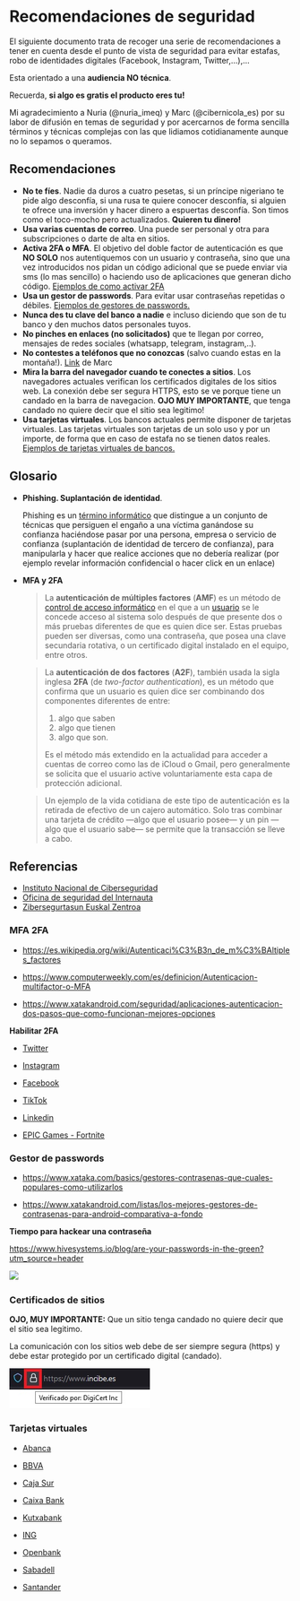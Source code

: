 # Recomendaciones de seguridad



El siguiente documento trata de recoger una serie de recomendaciones a tener en cuenta desde el punto de vista de seguridad para evitar estafas, robo de identidades digitales (Facebook, Instagram, Twitter,...),...

Esta orientado a una **audiencia NO técnica**.

Recuerda, **si algo es gratis el producto eres tu!**



Mi agradecimiento a Nuria (@nuria_imeq)  y Marc (@cibernicola_es) por su labor de difusión en temas de seguridad y por acercarnos de forma sencilla términos y técnicas complejas con las que lidiamos cotidianamente aunque no lo sepamos o queramos.



## Recomendaciones



- **No te fíes**. Nadie da duros a cuatro pesetas, si un príncipe nigeriano te pide algo desconfía, si una rusa te quiere conocer desconfía, si alguien te ofrece una inversión y hacer dinero a espuertas desconfía. Son timos como el toco-mocho pero actualizados. **Quieren tu dinero!**
- **Usa varias cuentas de correo**. Una puede ser personal y otra para subscripciones o darte de alta en sitios.
- **Activa 2FA o MFA**. El objetivo del doble factor de autenticación es que **NO SOLO** nos autentiquemos con un usuario y contraseña, sino que una vez introducidos nos pidan un código adicional que se puede enviar via sms (lo mas sencillo) o haciendo uso de aplicaciones que generan dicho código. [Ejemplos de como activar 2FA](#mfa-2fa)
- **Usa un gestor de passwords**. Para evitar usar contraseñas repetidas o débiles. [Ejemplos de gestores de passwords.](#gestor-de-passwords)
- **Nunca des tu clave del banco a nadie** e incluso diciendo que son de tu banco y den muchos datos personales tuyos.
- **No pinches en enlaces (no solicitados)** que te llegan por correo, mensajes de redes sociales (whatsapp, telegram, instagram,..).
- **No contestes a teléfonos que no conozcas** (salvo cuando estas en la montaña!). [Link](https://mobile.twitter.com/cibernicola_es/status/1456360233618522120?t=jVr7HFF2MpG7O6YPM5COoA&s=03) de Marc 
- **Mira la barra del navegador cuando te conectes a sitios**. Los navegadores actuales verifican los certificados digitales de los sitios web. La conexión debe ser segura HTTPS, esto se ve porque tiene un candado en la barra de navegacion. **OJO MUY IMPORTANTE**, que tenga candado no quiere decir que el sitio sea legitimo!
- **Usa tarjetas virtuales**. Los bancos actuales permite disponer de tarjetas virtuales. Las tarjetas virtuales son tarjetas de un solo uso y por un importe, de forma que en caso de estafa no se tienen datos reales. [Ejemplos de tarjetas virtuales de bancos.](#tarjetas-virtuales)



## Glosario



- **Phishing. Suplantación de identidad**.

  Phishing es un [término informático](https://es.wikipedia.org/wiki/Anexo:Jerga_informática) que distingue a un conjunto de técnicas que persiguen el engaño a una  víctima ganándose su confianza haciéndose pasar por una persona, empresa o servicio de confianza (suplantación de identidad de tercero de  confianza), para manipularla y hacer que realice acciones que no debería realizar (por ejemplo revelar información confidencial o hacer click en un enlace)

- **MFA y 2FA**

  > La **autenticación de múltiples factores** (**AMF**) es un método de [control de acceso informático](https://es.wikipedia.org/wiki/Control_de_acceso_informático) en el que a un [usuario](https://es.wikipedia.org/wiki/Usuario_(informática)) se le concede acceso al sistema solo después de que presente dos o más  pruebas diferentes de que es quien dice ser. Estas pruebas pueden ser  diversas, como una contraseña, que posea una clave secundaria rotativa, o un certificado digital instalado en el equipo, entre otros.

  > La **autenticación de dos factores** (**A2F**), también usada la sigla inglesa **2FA** (de *two-factor authentication*), es un método que confirma que un usuario es quien dice ser combinando dos componentes diferentes de entre: 
  >
  > 1. algo que saben
  > 2. algo que  tienen
  > 3. algo que son. 
  >
  > Es el método más extendido en la actualidad  para acceder a cuentas de correo como las de iCloud o Gmail, pero  generalmente se solicita que el usuario active voluntariamente esta capa de protección adicional.

  > Un ejemplo de la vida cotidiana de este tipo de autenticación es  la retirada de efectivo de un cajero automático. Solo tras combinar una  tarjeta de crédito —algo que el usuario posee— y un pin —algo que el  usuario sabe— se permite que la transacción se lleve a cabo.





## Referencias



- [Instituto Nacional de Ciberseguridad](https://www.incibe.es/)
- [Oficina de seguridad del Internauta](https://www.osi.es/es)
- [Zibersegurtasun Euskal Zentroa](https://www.basquecybersecurity.eus/eu/index.html)



### MFA 2FA 



- https://es.wikipedia.org/wiki/Autenticaci%C3%B3n_de_m%C3%BAltiples_factores

- https://www.computerweekly.com/es/definicion/Autenticacion-multifactor-o-MFA
- https://www.xatakandroid.com/seguridad/aplicaciones-autenticacion-dos-pasos-que-como-funcionan-mejores-opciones



**Habilitar 2FA**

- [Twitter](https://help.twitter.com/es/managing-your-account/two-factor-authentication)

- [Instagram](https://help.instagram.com/1124604297705184)
- [Facebook](https://m.facebook.com/help/148233965247823?locale2=es_ES )
- [TikTok](https://www.tiktok.com/safety/youth-portal/keep-your-account-secure?lang=es)
- [Linkedin](https://www.linkedin.com/help/linkedin/answer/31700/activar-y-desactivar-la-verificacion-en-dos-etapas?lang=es)
- [EPIC Games - Fortnite](https://www.epicgames.com/fortnite/es-MX/news/2fa )



### Gestor de passwords

- https://www.xataka.com/basics/gestores-contrasenas-que-cuales-populares-como-utilizarlos

- https://www.xatakandroid.com/listas/los-mejores-gestores-de-contrasenas-para-android-comparativa-a-fondo



**Tiempo para hackear una contraseña**

https://www.hivesystems.io/blog/are-your-passwords-in-the-green?utm_source=header



![](https://images.squarespace-cdn.com/content/v1/5ffe234606e5ec7bfc57a7a3/1615485490880-Y8L81ZT40KMHH6NATL8I/Hive+Systems+-+Password+Table.jpg)





### Certificados de sitios

**OJO, MUY IMPORTANTE:** Que un sitio tenga candado no quiere decir que el sitio sea legitimo.

La comunicación con los sitios web debe de ser siempre segura (https) y debe estar protegido por un certificado digital (candado). 



![Candado de sitio seguro](./images/candado.jpg)



### Tarjetas virtuales

- [Abanca](https://www.abanca.com/es/tarjetas/tarjetas-debito/tarjetas-prepago/)

- [BBVA](https://www.bbva.es/personas/productos/tarjetas/tarjeta-virtual.html)

- [Caja Sur](https://clientes.cajasur.es/cuentas-tarjetas/tarjeta-virtual.html)

- [Caixa Bank](https://www.caixabank.es/particular/tarjetas/tarjeta-virtual-caixabankwallet.html#)

- [Kutxabank](https://clientes.kutxabank.es/es/cuentas-tarjetas/tarjeta-virtual.html)

- [ING](https://www.ing.es/twyp#)

- [Openbank](https://www.openbank.es/en/virtual-card-free-debit-card)

- [Sabadell](https://www.bancsabadell.com/cs/Satellite/SabAtl/bs/1191347804050/es/segmento%253DEmpresas%2526prefijoruta%253Dtxempbs%252F%2526contentId%253D1191347804050%2526mapa%253Dtrue%2526nivel%253D1)

- [Santander](https://www.bancosantander.es/particulares/cuentas-tarjetas/tarjetas/debito/virtual-e-cash)

  

